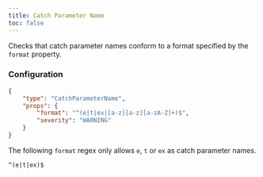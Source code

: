 ```yaml
---
title: Catch Parameter Name
toc: false
---
```


Checks that catch parameter names conform to a format specified by the `format` property.

### Configuration

```json
{
    "type": "CatchParameterName",
    "props": {
        "format": "^(e|t|ex|[a-z][a-z][a-zA-Z]+)$",
        "severity": "WARNING"
    }
}
```

The following `format` regex only allows `e`, `t` or `ex` as catch parameter names.

```
^(e|t|ex)$
```